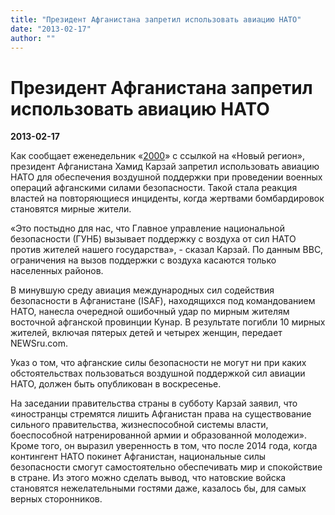 ```yaml
---
title: "Президент Афганистана запретил использовать авиацию НАТО"
date: "2013-02-17"
author: ""
---
```


# Президент Афганистана запретил использовать авиацию НАТО

**2013-02-17** 

Как сообщает еженедельник «[2000](http://2000.net.ua/)» с ссылкой на «Новый регион», президент Афганистана Хамид Карзай запретил использовать авиацию НАТО для обеспечения воздушной поддержки при проведении военных операций афганскими силами безопасности. Такой стала реакция властей на повторяющиеся инциденты, когда жертвами бомбардировок становятся мирные жители.

«Это постыдно для нас, что Главное управление национальной безопасности (ГУНБ) вызывает поддержку с воздуха от сил НАТО против жителей нашего государства», - сказал Карзай. По данным ВВС, ограничения на вызов поддержки с воздуха касаются только населенных районов.

В минувшую среду авиация международных сил содействия безопасности в Афганистане (ISAF), находящихся под командованием НАТО, нанесла очередной ошибочный удар по мирным жителям восточной афганской провинции Кунар. В результате погибли 10 мирных жителей, включая пятерых детей и четырех женщин, передает NEWSru.com.

Указ о том, что афганские силы безопасности не могут ни при каких обстоятельствах пользоваться воздушной поддержкой сил авиации НАТО, должен быть опубликован в воскресенье.

На заседании правительства страны в субботу Карзай заявил, что «иностранцы стремятся лишить Афганистан права на существование сильного правительства, жизнеспособной системы власти, боеспособной натренированной армии и образованной молодежи». Кроме того, он выразил уверенность в том, что после 2014 года, когда контингент НАТО покинет Афганистан, национальные силы безопасности смогут самостоятельно обеспечивать мир и спокойствие в стране. Из этого можно сделать вывод, что натовские войска становятся нежелательными гостями даже, казалось бы, для самых верных сторонников.